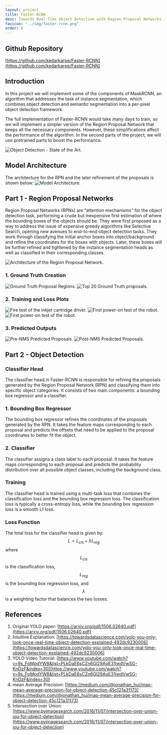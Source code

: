 ```yaml
---
layout: project
title: Faster-RCNN
desc: Towards Real-Time Object Detection with Region Proposal Networks
favicon: "../img/faster-rcnn.png"
order: 8
---
```


## Github Repository
[https://github.com/kedarkarpe/Faster-RCNN](https://github.com/kedarkarpe/Faster-RCNN)

## Introduction
In this project we will implement some of the components of MaskRCNN, an algorithm that addresses the task of instance segmentation, which combines object detection and semantic segmentation into a per-pixel object detection framework.

The full implementation of Faster-RCNN would take many days to train, so we will implement a simpler version of the Region Proposal Network that keeps all the necessary components. However, these simplifications affect the performance of the algorithm. In the second parts of the project, we will use pretrained parts to boost the performance.

![Object Detection - State of the Art.](../img/faster-rcnn/obj-det.png)

## Model Architecture
The architecture for the RPN and the later refinement of the proposals is shown below:
![Model Architecture.](../img/faster-rcnn/arch.png)

## Part 1 - Region Proposal Networks
Region Proposal Networks (RPNs) are ”attention mechanisms” for the object detection task, performing a crude but inexpensive first estimation of where the bounding boxes of the objects should be. They were first proposed as a way to address the issue of expensive greedy algorithms like Selective Search, opening new avenues to end-to-end object detection tasks. They work through classifying the initial anchor boxes into object/background and refine the coordinates for the boxes with objects. Later, these boxes will be further refined and tightened by the instance segmentation heads as well as classified in their corresponding classes.

![Architecture of the Region Proposal Network.](../img/faster-rcnn/rpn-arch.png)

### 1. Ground Truth Creation
![Ground Truth Proposal Regions.](../img/faster-rcnn/gt-prop.png)
![Top 20 Ground Truth proposals.](../img/faster-rcnn/top-20.png)

### 2. Training and Loss Plots
![Fire test of the inkjet cartridge driver.](../img/faster-rcnn/trainloss.png)
![First power-on test of the robot.](../img/faster-rcnn/classloss.png)
![First power-on test of the robot.](../img/faster-rcnn/regloss.png)

### 3. Predicted Outputs
![Pre-NMS Predicted Proposals.](../img/faster-rcnn/pre-nms.png)
![Post-NMS Predicted Proposals.](../img/faster-rcnn/nms.png)

## Part 2 - Object Detection
### Classifier Head
The classifier head in Faster-RCNN is responsible for refining the proposals generated by the Region Proposal Network (RPN) and classifying them into specific object categories. It consists of two main components: a bounding box regressor and a classifier.

### 1. Bounding Box Regressor
The bounding box regressor refines the coordinates of the proposals generated by the RPN. It takes the feature maps corresponding to each proposal and predicts the offsets that need to be applied to the proposal coordinates to better fit the object.

### 2. Classifier
The classifier assigns a class label to each proposal. It takes the feature maps corresponding to each proposal and predicts the probability distribution over all possible object classes, including the background class.

### Training
The classifier head is trained using a multi-task loss that combines the classification loss and the bounding box regression loss. The classification loss is typically a cross-entropy loss, while the bounding box regression loss is a smooth L1 loss.

###  Loss Function
The total loss for the classifier head is given by:
$$ L = L_{cls} + \lambda L_{reg} $$
where $$ L_{cls} $$ is the classification loss, $$ L_{reg} $$ is the bounding box regression loss, and $$ \lambda $$ is a weighting factor that balances the two losses.

## References
1. Original YOLO paper: [https://arxiv.org/pdf/1506.02640.pdf](https://arxiv.org/pdf/1506.02640.pdf)
2. Intuitive Explanation: [https://towardsdatascience.com/yolo-you-only-look-once-real-time-object-detection-explained-492dc9230006](https://towardsdatascience.com/yolo-you-only-look-once-real-time-object-detection-explained-492dc9230006)
3. YOLO Video Tutorial: [https://www.youtube.com/watch?v=9s_FpMpdYW8&list=PLkDaE6sCZn6Gl29AoE31iwdVwSG-KnDzF&index=30](https://www.youtube.com/watch?v=9s_FpMpdYW8&list=PLkDaE6sCZn6Gl29AoE31iwdVwSG-KnDzF&index=30)
4. mean Average Precision: [https://medium.com/@jonathan_hui/map-mean-average-precision-for-object-detection-45c121a31173](https://medium.com/@jonathan_hui/map-mean-average-precision-for-object-detection-45c121a31173)
5. Intersection over Union: [https://www.pyimagesearch.com/2016/11/07/intersection-over-union-iou-for-object-detection](https://www.pyimagesearch.com/2016/11/07/intersection-over-union-iou-for-object-detection)